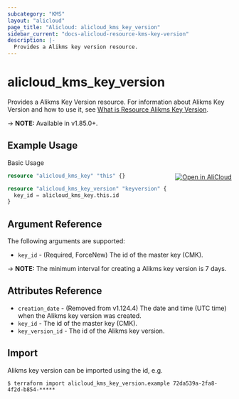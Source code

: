 ```yaml
---
subcategory: "KMS"
layout: "alicloud"
page_title: "Alicloud: alicloud_kms_key_version"
sidebar_current: "docs-alicloud-resource-kms-key-version"
description: |-
  Provides a Alikms key version resource.
---
```


# alicloud\_kms\_key\_version

Provides a Alikms Key Version resource. For information about Alikms Key Version and how to use it, see [What is Resource Alikms Key Version](https://www.alibabacloud.com/help/doc-detail/133838.htm).

-> **NOTE:** Available in v1.85.0+.

## Example Usage
<div class="oics-button" style="float: right;margin: 0 0 -40px 0;">
  <a href="https://api.aliyun.com/api-tools/terraform?resource=alicloud_kms_key_version&exampleId=937ac091-4c3c-bdf4-3361-6136e5014c6f75cffdf1&activeTab=example&spm=docs.r.kms_key_version.0.937ac0914c" target="_blank">
    <img alt="Open in AliCloud" src="https://img.alicdn.com/imgextra/i1/O1CN01hjjqXv1uYUlY56FyX_!!6000000006049-55-tps-254-36.svg" style="max-height: 44px; margin: 32px auto; max-width: 100%;">
  </a>
</div>

Basic Usage

```terraform
resource "alicloud_kms_key" "this" {}

resource "alicloud_kms_key_version" "keyversion" {
  key_id = alicloud_kms_key.this.id
}
```
## Argument Reference

The following arguments are supported:

* `key_id` - (Required, ForceNew) The id of the master key (CMK).

-> **NOTE:** The minimum interval for creating a Alikms key version is 7 days.


## Attributes Reference

* `creation_date` - (Removed from v1.124.4) The date and time (UTC time) when the Alikms key version was created.
* `key_id` - The id of the master key (CMK).
* `key_version_id` - The id of the Alikms key version.


## Import

Alikms key version can be imported using the id, e.g.

```shell
$ terraform import alicloud_kms_key_version.example 72da539a-2fa8-4f2d-b854-*****	
```
